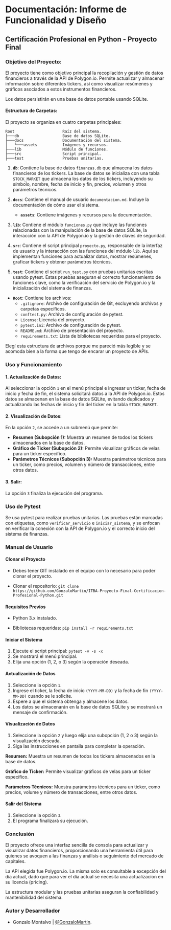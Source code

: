 # Documentación: Informe de Funcionalidad y Diseño

## Certificación Profesional en Python - Proyecto Final

### Objetivo del Proyecto:

El proyecto tiene como objetivo principal la recopilación y gestión de datos financieros a través de la API de Polygon.io. Permite actualizar y almacenar información sobre diferentes tickers, así como visualizar resúmenes y gráficos asociados a estos instrumentos financieros.

Los datos persistirán en una base de datos portable usando SQLite.

#### Estructura de Carpetas:

El proyecto se organiza en cuatro carpetas principales:

```
Root                     Raíz del sistema.
├───db                   Base de datos SQLite.
├───docs                 Documentación del sistema.
│   └───assets           Imágenes y recursos.
├───lib                  Módulo de funciones.
├───src                  Script principal.
├───test                 Pruebas unitarias.
```

 1. **`db`**: Contiene la base de datos `finanzas.db` que almacena los datos financieros de los tickers. La base de datos se inicializa con una tabla `STOCK_MARKET` que almacena los datos de los tickers, incluyendo su símbolo, nombre, fecha de inicio y fin, precios, volumen y otros parámetros técnicos.


 2. **`docs`**: Contiene el manual de usuario `documentacion.md`. Incluye la documentación de cómo usar el sistema.
    - **`assets`**: Contiene imágenes y recursos para la documentación.


 3. **`lib`**: Contiene el módulo `funciones.py` que incluye las funciones relacionadas con la manipulación de la base de datos SQLite, la interacción con la API de Polygon.io y la gestión de claves de seguridad.


 4. **`src`**: Contiene el script principal `proyecto.py`, responsable de la interfaz de usuario y la interacción con las funciones del módulo `lib`. Aquí se implementan funciones para actualizar datos, mostrar resúmenes, graficar tickers y obtener parámetros técnicos.


 5. **`test`**: Contiene el script `run_test.py` con pruebas unitarias escritas usando pytest. Estas pruebas aseguran el correcto funcionamiento de funciones clave, como la verificación del servicio de Polygon.io y la inicialización del sistema de finanzas.


 - **`Root`**: Contiene los archivos:
   - `.gitignore`: Archivo de configuración de Git, excluyendo archivos y carpetas específicos.
   - `conftest.py`: Archivo de configuración de pytest.
   - `License`: Licencia del proyecto.
   - `pytest.ini`: Archivo de configuración de pytest.
   - `README.md`: Archivo de presentación del proyecto.
   - `requirements.txt`: Lista de bibliotecas requeridas para el proyecto.

Elegí esta estructura de archivos porque me pareció más legible y se acomoda bien a la forma que tengo de encarar un proyecto de APIs.


### Uso y Funcionamiento

#### 1. Actualización de Datos:

Al seleccionar la opción `1` en el menú principal e ingresar un ticker, fecha de inicio y fecha de fin, el sistema solicitará datos a la API de Polygon.io. Estos datos se almacenan en la base de datos SQLite, evitando duplicados y actualizando las fechas de inicio y fin del ticker en la tabla `STOCK_MARKET`.

#### 2. Visualización de Datos:

En la opción `2`, se accede a un submenú que permite:

- **Resumen (Subopción 1):** Muestra un resumen de todos los tickers almacenados en la base de datos.
- **Gráfico de Ticker (Subopción 2):** Permite visualizar gráficos de velas para un ticker específico.
- **Parámetros Técnicos (Subopción 3):** Muestra parámetros técnicos para un ticker, como precios, volumen y número de transacciones, entre otros datos.

#### 3. Salir:

La opción `3` finaliza la ejecución del programa.


### Uso de Pytest

Se usa pytest para realizar pruebas unitarias. Las pruebas están marcadas con etiquetas, como `verificar_servicio` e `iniciar_sistema`, y se enfocan en verificar la conexión con la API de Polygon.io y el correcto inicio del sistema de finanzas.


### Manual de Usuario

#### Clonar el Proyecto

- Debes tener GIT instalado en el equipo con lo necesario para poder clonar el proyecto.

- Clonar el repositorio: `git clone https://github.com/GonzaloMartin/ITBA-Proyecto-Final-Certificacion-Profesional-Python.git`

#### Requisitos Previos

- Python 3.x instalado.

- Bibliotecas requeridas: `pip install -r requirements.txt`


#### Iniciar el Sistema

1. Ejecute el script principal: `pytest -v -s -x`
2. Se mostrará el menú principal.
3. Elija una opción (1, 2, o 3) según la operación deseada.


#### Actualización de Datos

1. Seleccione la opción `1`.
2. Ingrese el ticker, la fecha de inicio `(YYYY-MM-DD)` y la fecha de fin `(YYYY-MM-DD)` cuando se le solicite.
3. Espere a que el sistema obtenga y almacene los datos.
4. Los datos se almacenarán en la base de datos SQLite y se mostrará un mensaje de confirmación.


#### Visualización de Datos

1. Seleccione la opción `2` y luego elija una subopción (1, 2 o 3) según la visualización deseada.
2. Siga las instrucciones en pantalla para completar la operación.

**Resumen:** Muestra un resumen de todos los tickers almacenados en la base de datos.

**Gráfico de Ticker:** Permite visualizar gráficos de velas para un ticker específico.

**Parámetros Técnicos:** Muestra parámetros técnicos para un ticker, como precios, volume y número de transacciones, entre otros datos.


#### Salir del Sistema

1. Seleccione la opción `3`.
2. El programa finalizará su ejecución.


### Conclusión

El proyecto ofrece una interfaz sencilla de consola para actualizar y visualizar datos financieros, proporcionando una herramienta útil para quienes se avoquen a las finanzas y análisis o seguimiento del mercado de capitales.

La API elegida fue Polygon.io. La misma solo es consultable a excepción del día actual, dado que para ver el día actual se necesita una actualizacíon en su licencia (pricing).

La estructura modular y las pruebas unitarias aseguran la confiabilidad y mantenibilidad del sistema.


### Autor y Desarrollador

- Gonzalo Montalvo | [@GonzaloMartin](https://github.com/GonzaloMartin).
